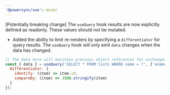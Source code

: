 ```yaml
---
'@powersync/vue': minor
---
```


[Potentially breaking change] The `useQuery` hook results are now explicitly defined as readonly. These values should not be mutated.

- Added the ability to limit re-renders by specifying a `differentiator` for query results. The `useQuery` hook will only emit `data` changes when the data has changed.

```javascript
// The data here will maintain previous object references for unchanged items.
const { data } = useQuery('SELECT * FROM lists WHERE name = ?', ['aname'], {
  differentiator: {
    identify: (item) => item.id,
    compareBy: (item) => JSON.stringify(item)
  }
});
```
